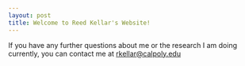 ```yaml
---
layout: post
title: Welcome to Reed Kellar's Website!
---
```

If you have any further questions about me or the research I am doing currently, you can contact me at rkellar@calpoly.edu
